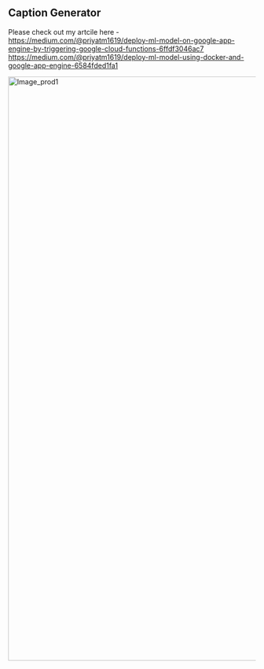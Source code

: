 
## Caption Generator

Please check out my artcile here -
https://medium.com/@priyatm1619/deploy-ml-model-on-google-app-engine-by-triggering-google-cloud-functions-6ffdf3046ac7
https://medium.com/@priyatm1619/deploy-ml-model-using-docker-and-google-app-engine-6584fded1fa1

<img width="1186" alt="Image_prod1" src="https://user-images.githubusercontent.com/47907051/140177804-75630147-ad65-42a0-9dad-3d6969167df8.png">
